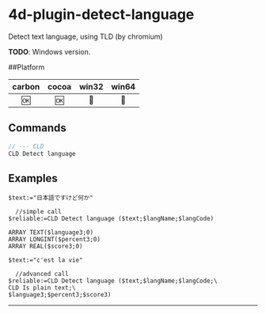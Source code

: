 # 4d-plugin-detect-language
Detect text language, using TLD (by chromium)

**TODO**: Windows version.

##Platform

| carbon | cocoa | win32 | win64 |
|:------:|:-----:|:---------:|:---------:|
|🆗|🆗|🚫|🚫|

Commands
---
```c
// --- CLD
CLD Detect language
```

Examples
---
```
$text:="日本語ですけど何か"

  //simple call
$reliable:=CLD Detect language ($text;$langName;$langCode)

ARRAY TEXT($language3;0)
ARRAY LONGINT($percent3;0)
ARRAY REAL($score3;0)

$text:="c'est la vie"

  //advanced call
$reliable:=CLD Detect language ($text;$langName;$langCode;\
CLD Is plain text;\
$language3;$percent3;$score3)
```
---
